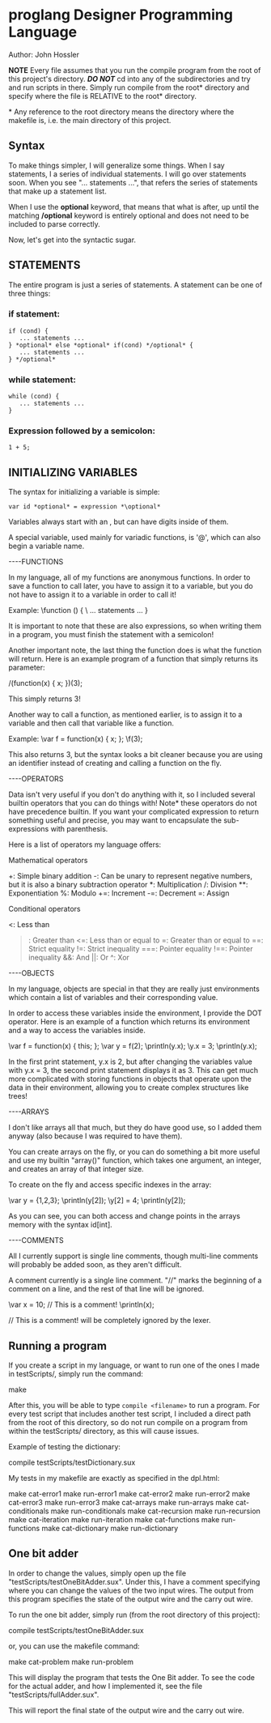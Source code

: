 # proglang Designer Programming Language

Author: John Hossler

**NOTE**
Every file assumes that you run the compile program from the root
of this project's directory.
***DO NOT*** cd into any of the subdirectories and try and run scripts in
there. Simply run compile from the root\* directory and specify where the
file is RELATIVE to the root\* directory.

\* Any reference to the root directory means the directory where the
makefile is, i.e. the main directory of this project.

## Syntax
To make things simpler, I will generalize some things. When I say
statements, I a series of individual statements. I will
go over statements soon. When you see "... statements ...", that refers
the series of statements that make up a statement list.

When I use the **optional** keyword, that means that what is after, up
until the matching **/optional** keyword is entirely optional and does
not need to be included to parse correctly.

Now, let's get into the syntactic sugar.

## STATEMENTS

The entire program is just a series of statements.
A statement can be one of three things:

### if statement:
```
if (cond) {
   ... statements ...
} *optional* else *optional* if(cond) */optional* {
   ... statements ...
} */optional*
```

### while statement:
```
while (cond) {
   ... statements ...
}
```

### Expression followed by a semicolon:
`1 + 5;`

## INITIALIZING VARIABLES

The syntax for initializing a variable is simple:

`var id *optional* = expression *\optional*`

Variables always start with an , but can have
digits inside of them.

A special variable, used mainly for variadic functions, is '@', which
can also begin a variable name.

----FUNCTIONS

In my language, all of my functions are anonymous functions. In order
to save a function to call later, you have to assign it to a variable,
but you do not have to assign it to a variable in order to call it!

Example:
\function () {
\   ... statements ...
\}

It is important to note that these are also expressions, so when writing them in a program, you must finish the statement with a semicolon!

Another important note, the last thing the function does is what the
function will return. Here is an example program of a function that
simply returns its parameter:

/(function(x) { x; })(3);

This simply returns 3!

Another way to call a function, as mentioned earlier, is to assign it
to a variable and then call that variable like a function.

Example:
\var f = function(x) { x; };
\f(3);

This also returns 3, but the syntax looks a bit cleaner because you
are using an identifier instead of creating and calling a function
on the fly.

----OPERATORS

Data isn't very useful if you don't do anything with it, so I included
several builtin operators that you can do things with!
Note* these operators do not have precedence builtin. If
you want your complicated expression to return something useful
and precise, you may want to encapsulate the sub-expressions with
parenthesis.

Here is a list of operators my language offers:

Mathematical operators

+: Simple binary addition
-: Can be unary to represent negative numbers, but it is also
    a binary subtraction operator
*: Multiplication
/: Division
**: Exponentiation
%: Modulo
+=: Increment
-=: Decrement
=: Assign

Conditional operators

<: Less than
>: Greater than
<=: Less than or equal to
>=: Greater than or equal to
==: Strict equality
!=: Strict inequality
===: Pointer equality
!==: Pointer inequality
&&: And
||: Or
^: Xor

----OBJECTS

In my language, objects are special in that they are really just
environments which contain a list of variables and their corresponding
value.

In order to access these variables inside the environment, I provide
the DOT operator. Here is an example of a function which returns
its environment and a way to access the variables inside.

\var f = function(x) { this; };
\var y = f(2);
\println(y.x);
\y.x = 3;
\println(y.x);

In the first print statement, y.x is 2, but after changing the variables
value with y.x = 3, the second print statement displays it as 3. This
can get much more complicated with storing functions in objects that
operate upon the data in their environment, allowing you to create
complex structures like trees!

----ARRAYS

I don't like arrays all that much, but they do have good use, so I added
them anyway (also because I was required to have them).

You can create arrays on the fly, or you can do something a bit more
useful and use my builtin "array()" function, which takes one argument,
an integer, and creates an array of that integer size.

To create on the fly and access specific indexes in the array:

\var y = {1,2,3};
\println(y[2]);
\y[2] = 4;
\println(y[2]);

As you can see, you can both access and change points in the arrays
memory with the syntax id[int].

----COMMENTS

All I currently support is single line comments, though multi-line
comments will probably be added soon, as they aren't difficult.

A comment currently is a single line comment. "//" marks the beginning
of a comment on a line, and the rest of that line will be ignored.

\var x = 10;
\// This is a comment!
\println(x);

// This is a comment! will be completely ignored by the lexer.

## Running a program

If you create a script in my language, or want to run one of the ones I
made in testScripts/, simply run the command:

make

After this, you will be able to type `compile <filename>` to run a
program. For every test script that includes another test script, I
included a direct path from the root of this directory, so do not run
compile on a program from within the testScripts/ directory, as this
will cause issues.

Example of testing the dictionary:

compile testScripts/testDictionary.sux

My tests in my makefile are exactly as specified in the dpl.html:

make cat-error1
make run-error1
make cat-error2
make run-error2
make cat-error3
make run-error3
make cat-arrays
make run-arrays
make cat-conditionals
make run-conditionals
make cat-recursion
make run-recursion
make cat-iteration
make run-iteration
make cat-functions
make run-functions
make cat-dictionary
make run-dictionary

## One bit adder

In order to change the values, simply open up the file
"testScripts/testOneBitAdder.sux". Under this, I have a comment
specifying where you can change the values of the two input wires.
The output from this program specifies the state of the output wire and
the carry out wire.

To run the one bit adder, simply run (from the root directory of this
project):

compile testScripts/testOneBitAdder.sux

or, you can use the makefile command:

make cat-problem
make run-problem

This will display the program that tests the One Bit adder. To see
the code for the actual adder, and how I implemented it, see the file
"testScripts/fullAdder.sux".

This will report the final state of the output wire and the carry out
wire.
